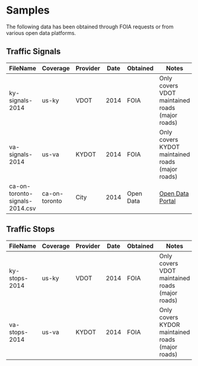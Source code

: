 # Samples

The following data has been obtained through FOIA requests
or from various open data platforms.

## Traffic Signals

FileName                       | Coverage      | Provider | Date | Obtained  | Notes
------------------------------ | ------------- | -------- | ---- | --------- | -----
ky-signals-2014                | us-ky         | VDOT     | 2014 | FOIA      | Only covers VDOT maintained roads (major roads)
va-signals-2014                | us-va         | KYDOT    | 2014 | FOIA      | Only covers KYDOT maintained roads (major roads)
ca-on-toronto-signals-2014.csv | ca-on-toronto | City     | 2014 | Open Data | [Open Data Portal](http://www1.toronto.ca/wps/portal/contentonly?vgnextoid=965b868b5535b210VgnVCM1000003dd60f89RCRD) 

## Traffic Stops

FileName           | Coverage | Provider | Date | Obtained | Notes
------------------ | -------- | -------- | ---- | -------- | -----
ky-stops-2014      | us-ky    | VDOT     | 2014 | FOIA     | Only covers VDOT maintained roads (major roads)
va-stops-2014      | us-va    | KYDOT    | 2014 | FOIA     | Only covers KYDOR maintained roads (major roads)
